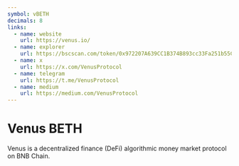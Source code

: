 ```yaml
---
symbol: vBETH
decimals: 8
links:
  - name: website
    url: https://venus.io/
  - name: explorer
    url: https://bscscan.com/token/0x972207A639CC1B374B893cc33Fa251b55CEB7c07
  - name: x
    url: https://x.com/VenusProtocol
  - name: telegram
    url: https://t.me/VenusProtocol
  - name: medium
    url: https://medium.com/VenusProtocol
---
```


# Venus BETH

Venus is a decentralized finance (DeFi) algorithmic money market protocol on BNB Chain.
